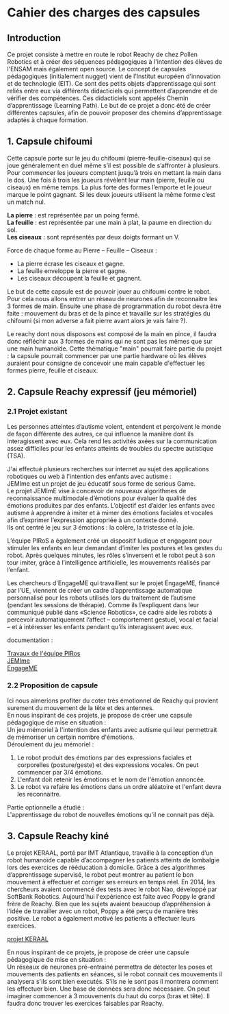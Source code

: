 # Cahier des charges des capsules

## Introduction 

Ce projet consiste à mettre en route le robot Reachy de chez Pollen Robotics et à créer des séquences pédagogiques à l'intention des élèves de l'ENSAM mais également open source.
Le concept de capsules pédagogiques (initialement nugget) vient de l’Institut européen d'innovation et de technologie (EIT). Ce sont des petits objets d’apprentissage qui sont reliés entre eux via différents didacticiels qui permettent d’apprendre et de vérifier des compétences. Ces didacticiels sont appelés Chemin d’apprentissage (Learning Path). Le but de ce projet a donc été de créer différentes capsules, afin de pouvoir proposer des chemins d’apprentissage adaptés à chaque formation. 

## 1. Capsule chifoumi 

Cette capsule porte sur le jeu du chifoumi (pierre-feuille-ciseaux) qui se joue généralement en duel même s’il est possible de s’affronter à plusieurs. Pour commencer les joueurs comptent jusqu’à trois en mettant la main dans le dos. Une fois à trois les joueurs révèlent leur main (pierre, feuille ou ciseaux) en même temps. La plus forte des formes l’emporte et le joueur marque le point gagnant. Si les deux joueurs utilisent la même forme c’est un match nul.

**La pierre** : est représentée par un poing fermé.  
**La feuille** : est représentée par une main à plat, la paume en direction du sol.  
**Les ciseaux** : sont représentés par deux doigts formant un V.  
  
Force de chaque forme au Pierre – Feuille – Ciseaux :  
* La pierre écrase les ciseaux et gagne.  
* La feuille enveloppe la pierre et gagne.  
* Les ciseaux découpent la feuille et gagnent.  

Le but de cette capsule est de pouvoir jouer au chifoumi contre le robot. Pour cela nous allons entrer un réseau de neurones afin de reconnaitre les 3 formes de main. Ensuite une phase de programmation du robot devra être faite : mouvement du bras et de la pince et travaille sur les stratégies du chifoumi (si mon adverse a fait pierre avant alors je vais faire ?). 

Le reachy dont nous disposons est composé de la main en pince, il faudra donc réfléchir aux 3 formes de mains qui ne sont pas les mêmes que sur une main humanoïde. 
Cette thématique "main" pourrait faire partie du projet : la capsule pourrait commencer par une partie hardware où les élèves auraient pour consigne de concevoir une main capable d'effectuer les formes pierre, feuille et ciseaux. 

## 2. Capsule Reachy expressif (jeu mémoriel)

### 2.1 Projet existant 

Les personnes atteintes d’autisme voient, entendent et perçoivent le monde de façon différente des autres, ce qui influence la manière dont ils interagissent avec eux. Cela rend les activités axées sur la communication assez difficiles pour les enfants atteints de troubles du spectre autistique (TSA). 

J'ai effectué plusieurs recherches sur internet au sujet des applications robotiques ou web à l'intention des enfants avec autisme :   
JEMIme est un projet de jeu éducatif sous forme de serious Game.    
Le projet JEMImE vise à concevoir de nouveaux algorithmes de reconnaissance multimodale d’émotions pour évaluer la qualité des émotions produites par des enfants. L’objectif est d’aider les enfants avec autisme à apprendre à imiter et à mimer des émotions faciales et vocales afin d’exprimer l’expression appropriée à un contexte donné.  
Ils ont centré le jeu sur 3 émotions : la colère, la tristesse et la joie.

L’équipe PIRoS a également créé un dispositif ludique et engageant pour stimuler les enfants en leur demandant d’imiter les postures et les gestes du robot. Après quelques minutes, les rôles s’inversent et le robot peut à son tour imiter, grâce à l’intelligence artificielle, les mouvements réalisés par l’enfant.

Les chercheurs d'EngageME qui travaillent sur le projet EngageME, financé par l’UE, viennent de créer un cadre d’apprentissage automatique personnalisé pour les robots utilisés lors du traitement de l’autisme (pendant les sessions de thérapie). Comme ils l’expliquent dans leur communiqué publié dans «Science Robotics», ce cadre aide les robots à percevoir automatiquement l’affect – comportement gestuel, vocal et facial – et à intéresser les enfants pendant qu’ils interagissent avec eux.

documentation : 

[Travaux de l'équipe PIRos](https://www.sorbonne-universite.fr/actualites/la-robotique-au-service-des-enfants-autistes)   
[JEMIme](http://www.innovation-alzheimer.fr/jemime/)   
[EngageME](https://cordis.europa.eu/article/id/123847-teaching-robots-how-to-interact-with-children-with-autism/fr)   

### 2.2 Proposition de capsule 

Ici nous aimerions profiter du coter très émotionnel de Reachy qui provient surement du mouvement de la tête et des antennes.  
En nous inspirant de ces projets, je propose de créer une capsule pédagogique de mise en situation :   
Un jeu mémoriel à l'intention des enfants avec autisme qui leur permettrait de mémoriser un certain nombre d'émotions.   
Déroulement du jeu mémoriel :   
1. Le robot produit des émotions par des expressions faciales et corporelles (posture/geste) et des expressions vocales. On peut commencer par 3/4 émotions. 
2. L'enfant doit retenir les émotions et le nom de l'émotion annoncée. 
3. Le robot va refaire les émotions dans un ordre aléatoire et l'enfant devra les reconnaitre. 

Partie optionnelle a étudié :   
L'apprentissage du robot de nouvelles émotions qu'il ne connait pas déjà. 

## 3. Capsule Reachy kiné 

Le projet KERAAL, porté par IMT Atlantique, travaille à la conception d’un robot humanoïde capable d’accompagner les patients atteints de lombalgie lors des exercices de rééducation à domicile. Grâce à des algorithmes d’apprentissage supervisé, le robot peut montrer au patient le bon mouvement à effectuer et corriger ses erreurs en temps réel.
En 2014, les chercheurs avaient commencé des tests avec le robot Nao, développé par SoftBank Robotics. Aujourd'hui l'expérience est faite avec Poppy le grand frère de Reachy. 
Bien que les sujets avaient beaucoup d’appréhension à l’idée de travailler avec un robot, Poppy a été perçu de manière très positive. Le robot a également motivé les patients à effectuer leurs exercices. 

[projet KERAAL](https://imtech.wp.imt.fr/2018/01/24/robot-reeducation/)   

En nous inspirant de ce projets, je propose de créer une capsule pédagogique de mise en situation :   
Un réseaux de neurones pré-entrainé permettra de détecter les poses et mouvements des patients en séances, si le robot connait ces mouvements il analysera s'ils sont bien executés. S'ils ne le sont pas il montrera comment les effectuer bien. 
Une base de données sera donc nécessaire. 
On peut imaginer commencer à 3 mouvements du haut du corps (bras et tête). Il faudra donc trouver les exercices faisables par Reachy. 


